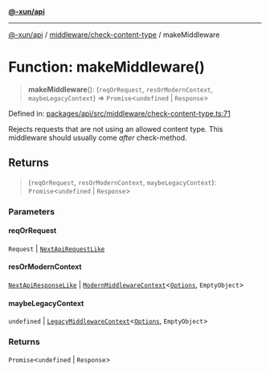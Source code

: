 [**@-xun/api**](../../../README.md)

***

[@-xun/api](../../../README.md) / [middleware/check-content-type](../README.md) / makeMiddleware

# Function: makeMiddleware()

> **makeMiddleware**(): (`reqOrRequest`, `resOrModernContext`, `maybeLegacyContext`) => `Promise`\<`undefined` \| `Response`\>

Defined in: [packages/api/src/middleware/check-content-type.ts:71](https://github.com/Xunnamius/api-utils/blob/38288e756f37a9fa3bac377fdbaa51608d8bbed9/packages/api/src/middleware/check-content-type.ts#L71)

Rejects requests that are not using an allowed content type. This middleware
should usually come _after_ check-method.

## Returns

> (`reqOrRequest`, `resOrModernContext`, `maybeLegacyContext`): `Promise`\<`undefined` \| `Response`\>

### Parameters

#### reqOrRequest

`Request` | [`NextApiRequestLike`](../../../index/interfaces/NextApiRequestLike.md)

#### resOrModernContext

[`NextApiResponseLike`](../../../index/type-aliases/NextApiResponseLike.md) | [`ModernMiddlewareContext`](../../../types/type-aliases/ModernMiddlewareContext.md)\<[`Options`](../type-aliases/Options.md), `EmptyObject`\>

#### maybeLegacyContext

`undefined` | [`LegacyMiddlewareContext`](../../../types/type-aliases/LegacyMiddlewareContext.md)\<[`Options`](../type-aliases/Options.md), `EmptyObject`\>

### Returns

`Promise`\<`undefined` \| `Response`\>
